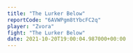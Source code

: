 ```yaml
---
title: "The Lurker Below"
reportCode: "6AVWPgm8tYbcFC2q"
player: "Zvora"
fight: "The Lurker Below"
date: 2021-10-20T19:00:04.987000+00:00
---
```

